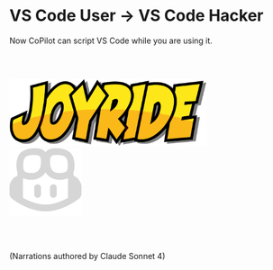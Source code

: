 <div class="slide title-slide">

<div class="responsive-container">
<div class="row">
<div class="col-12 center">

# VS Code User → VS Code Hacker
Now CoPilot can script VS Code while you are using it.

<div class="row" style="margin: 60px 0; align-items: center; justify-content: center;">

<div class="col-9 center">
<img src="images/joyride-logo.png" alt="Joyride Logo" height="120" />
</div>
<div class="col-3 center">
<img src="images/copilot-icon-light.png" alt="CoPilot Symbol" height="120" />
</div>
</div>

(Narrations authored by Claude Sonnet 4)

</div>

</div>

